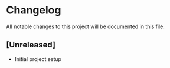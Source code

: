 # Changelog
All notable changes to this project will be documented in this file.

## [Unreleased]
- Initial project setup